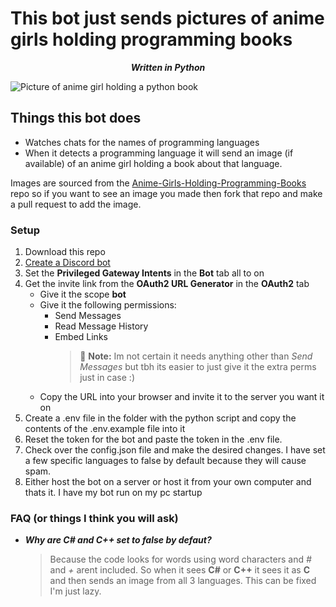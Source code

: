 # This bot just sends pictures of anime girls holding programming books

<center><strong><em>Written in Python</em></strong> </center>  

![Picture of anime girl holding a python book](https://raw.githubusercontent.com/cat-milk/Anime-Girls-Holding-Programming-Books/master/Python/Tomoe_Takasago_With_Python_Books.jpg)

## Things this bot does

* Watches chats for the names of programming languages
* When it detects a programming language it will send an image (if available) of an anime girl holding a book about that language.  

Images are sourced from the [Anime-Girls-Holding-Programming-Books](https://github.com/cat-milk/Anime-Girls-Holding-Programming-Books "Probably the worlds most important repo") repo so if you want to see an image you made then fork that repo and make a pull request to add the image.

### Setup

1. Download this repo
2. [Create a Discord bot](https://discordpy.readthedocs.io/en/stable/discord.html "A tutorial by discordpy")
3. Set the **Privileged Gateway Intents** in the **Bot** tab all to on
4. Get the invite link from the **OAuth2 URL Generator** in the **OAuth2** tab
    * Give it the scope **bot**
    * Give it the following permissions:
        * Send Messages
        * Read Message History
        * Embed Links
            > :memo: **Note:** Im not certain it needs anything other than *Send Messages* but tbh its easier to just give it the extra perms just in case :)
    * Copy the URL into your browser and invite it to the server you want it on
5. Create a .env file in the folder with the python script and copy the contents of the .env.example file into it
6. Reset the token for the bot and paste the token in the .env file.
7. Check over the config.json file and make the desired changes. I have set a few specific languages to false by default because they will cause spam.
8. Either host the bot on a server or host it from your own computer and thats it. I have my bot run on my pc startup

### FAQ (or things I think you will ask)

* ***Why are C# and C++ set to false by defaut?***
    > Because the code looks for words using word characters and *#* and *+* arent included. So when it sees **C#** or **C++** it sees it as **C** and then sends an image from all 3 languages. This can be fixed I'm just lazy.